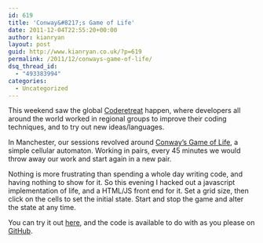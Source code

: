 ```yaml
---
id: 619
title: 'Conway&#8217;s Game of Life'
date: 2011-12-04T22:55:20+00:00
author: kianryan
layout: post
guid: http://www.kianryan.co.uk/?p=619
permalink: /2011/12/conways-game-of-life/
dsq_thread_id:
  - "493383994"
categories:
  - Uncategorized
---
```

This weekend saw the global [Coderetreat](http://globalday.coderetreat.org/) happen, where developers all around the world worked in regional groups to improve their coding techniques, and to try out new ideas/languages.

In Manchester, our sessions revolved around [Conway&#8217;s Game of Life](http://en.wikipedia.org/wiki/Conway's_Game_of_Life), a simple cellular automaton. Working in pairs, every 45 minutes we would throw away our work and start again in a new pair.

Nothing is more frustrating than spending a whole day writing code, and having nothing to show for it. So this evening I hacked out a javascript implementation of life, and a HTML/JS front end for it. Set a grid size, then click on the cells to set the initial state. Start and stop the game and alter the state at any time.

You can try it out [here](http://www.kianryan.co.uk/life/), and the code is available to do with as you please on [GitHub](https://github.com/kianryan/JSGameLife).